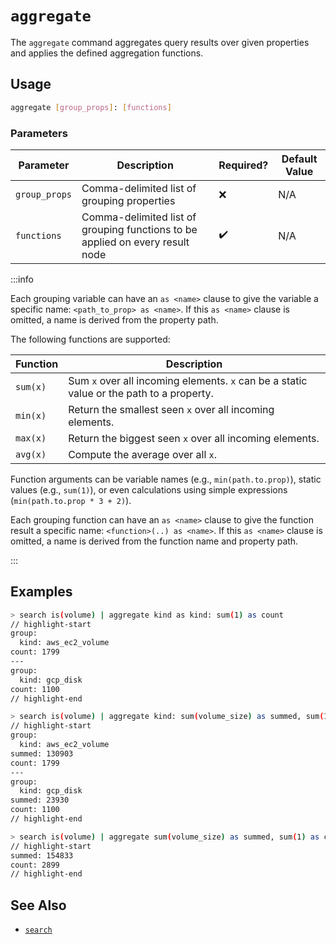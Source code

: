 # `aggregate`

The `aggregate` command aggregates query results over given properties and applies the defined aggregation functions.

## Usage

```bash
aggregate [group_props]: [functions]
```

### Parameters

| Parameter     | Description                                                                   | Required? | Default Value |
| ------------- | ----------------------------------------------------------------------------- | --------- | ------------- |
| `group_props` | Comma-delimited list of grouping properties                                   | ❌        | N/A           |
| `functions`   | Comma-delimited list of grouping functions to be applied on every result node | ✔️        | N/A           |

:::info

Each grouping variable can have an `as <name>` clause to give the variable a specific name: `<path_to_prop> as <name>`. If this `as <name>` clause is omitted, a name is derived from the property path.

The following functions are supported:

| Function | Description                                                                              |
| -------- | ---------------------------------------------------------------------------------------- |
| `sum(x)` | Sum `x` over all incoming elements. `x` can be a static value or the path to a property. |
| `min(x)` | Return the smallest seen `x` over all incoming elements.                                 |
| `max(x)` | Return the biggest seen `x` over all incoming elements.                                  |
| `avg(x)` | Compute the average over all `x`.                                                        |

Function arguments can be variable names (e.g., `min(path.to.prop)`), static values (e.g., `sum(1)`), or even calculations using simple expressions (`min(path.to.prop * 3 + 2)`).

Each grouping function can have an `as <name>` clause to give the function result a specific name: `<function>(..) as <name>`. If this `as <name>` clause is omitted, a name is derived from the function name and property path.

:::

## Examples

```bash title="Count volumes in the system, grouped by kind"
> search is(volume) | aggregate kind as kind: sum(1) as count
// highlight-start
​group:
​  kind: aws_ec2_volume
​count: 1799
​---
​group:
​  kind: gcp_disk
​count: 1100
// highlight-end
```

```bash title="Count volumes and compute total volume size, grouped by kind"
> search is(volume) | aggregate kind: sum(volume_size) as summed, sum(1) as count
// highlight-start
​group:
​  kind: aws_ec2_volume
​summed: 130903
​count: 1799
​---
​group:
​  kind: gcp_disk
​summed: 23930
​count: 1100
// highlight-end
```

```bash title="Count volumes and compute total volume size"
> search is(volume) | aggregate sum(volume_size) as summed, sum(1) as count
// highlight-start
​summed: 154833
​count: 2899
// highlight-end
```

## See Also

- [`search`](./search.md)
